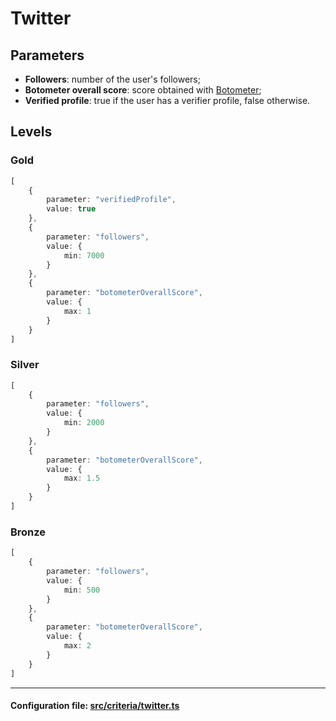 # Twitter

## Parameters

-   **Followers**: number of the user's followers;
-   **Botometer overall score**: score obtained with [Botometer](https://botometer.osome.iu.edu/);
-   **Verified profile**: true if the user has a verifier profile, false otherwise.

## Levels

### Gold

```typescript
[
    {
        parameter: "verifiedProfile",
        value: true
    },
    {
        parameter: "followers",
        value: {
            min: 7000
        }
    },
    {
        parameter: "botometerOverallScore",
        value: {
            max: 1
        }
    }
]
```

### Silver

```typescript
[
    {
        parameter: "followers",
        value: {
            min: 2000
        }
    },
    {
        parameter: "botometerOverallScore",
        value: {
            max: 1.5
        }
    }
]
```

### Bronze

```typescript
[
    {
        parameter: "followers",
        value: {
            min: 500
        }
    },
    {
        parameter: "botometerOverallScore",
        value: {
            max: 2
        }
    }
]
```

---

#### Configuration file: [src/criteria/twitter.ts](https://github.com/InterRep/interrep.js/blob/main/packages/reputation/src/criteria/twitter.ts)
